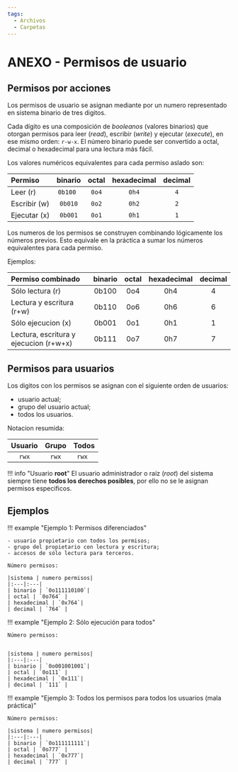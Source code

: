 ```yaml
---
tags:
  - Archivos
  - Carpetas
---
```


# ANEXO - Permisos de usuario



## Permisos por acciones

Los permisos de usuario se asignan mediante por un numero representado en sistema
binario de tres digitos. 


Cada dígito es una composición de *booleanos*
(valores binarios)
que otorgan permisos para leer (*read*),
escribir (*write*) 
y ejecutar (*execute*), 
en ese mismo orden: `r-w-x`.
El número binario puede ser convertido a octal, decimal o hexadecimal para una lectura más fácil.


Los valores numéricos equivalentes para cada permiso aslado son:

|Permiso |binario|octal| hexadecimal| decimal|
|:--- |:---:|:----:|:---:|:---:
| Leer  (r)  |`0b100 `| `0o4` | `0h4` | `4`|
| Escribir (w) |`0b010` | `0o2` | `0h2` | `2` | 
| Ejecutar (x) |`0b001` | `0o1` | `0h1` | `1`|

Los numeros de los permisos se construyen combinando lógicamente los números previos.
Esto equivale en la práctica a sumar los números equivalentes para cada permiso.

Ejemplos:

|Permiso combinado |binario|octal| hexadecimal| decimal
|:--- |:---:|:----:|:---:|:---:|
| Sólo lectura (r)  |0b100 | 0o4 | 0h4 | 4 |
| Lectura y escritura (r+w) |0b110 | 0o6 | 0h6 | 6| 
| Sólo ejecucion  (x) |0b001 | 0o1 | 0h1 | 1 |
| Lectura, escritura y ejecucion  (r+w+x) |0b111 | 0o7 | 0h7 | 7 | 


## Permisos para usuarios

Los digitos con los permisos se asignan con el siguiente orden de usuarios:

- usuario actual;
- grupo del usuario actual;
- todos los usuarios.

Notacion resumida:

|Usuario|Grupo| Todos|
|:---:|:---:|:---:|
| `rwx` | `rwx` | `rwx `|

!!! info "Usuario **root**"
    El usuario administrador o raíz (*root*) del sistema siempre
    tiene **todos los derechos posibles**,
    por ello no se le asignan permisos especificos.



## Ejemplos

!!! example "Ejemplo 1: Permisos diferenciados"


    - usuario propietario con todos los permisos; 
    - grupo del propietario con lectura y escritura;  
    - accesos de sólo lectura para terceros.

    Número permisos:
    
    |sistema | numero permisos|
    |:---|:---|
    | binario | `0o111110100`|  
    | octal | `0o764` |
    | hexadecimal | `0x764`| 
    | decimal | `764` |

!!! example "Ejemplo 2: Sólo ejecución para todos"

    Número permisos:


    |sistema | numero permisos|
    |:---|:---|
    | binario | `0o001001001`|  
    | octal | `0o111` |
    | hexadecimal | `0x111`| 
    | decimal | `111` |


!!! example "Ejemplo 3: Todos los permisos para todos los usuarios (mala práctica)"

    Número permisos:

    |sistema | numero permisos|
    |:---|:---|
    | binario | `0o111111111`|  
    | octal | `0o777` |
    | hexadecimal | `0x777`| 
    | decimal | `777` |


